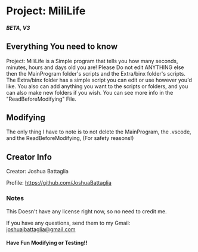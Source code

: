 # Project: MiliLife

##### BETA, V3

## Everything You need to know

Project: MiliLife is a Simple program that tells you how many seconds, minutes, hours and days old you are! Please Do not edit ANYTHING else then the MainProgram folder's scripts and the Extra/binx folder's scripts. The Extra/binx folder has a simple script you can edit or use however you'd like. You also can add anything you want to the scripts or folders, and you can also make new folders if you wish. You can see more info in the "ReadBeforeModifying" File.


## Modifying

The only thing I have to note is to not delete the MainProgram, the .vscode, and the ReadBeforeModifying, (For safety reasons!)

## Creator Info

Creator: Joshua Battaglia

Profile: https://github.com/JoshuaBattaglia

### Notes

This Doesn't have any license right now, so no need to credit me.

If you have any questions, send them to my Gmail: joshuajbattaglia@gmail.com

#### Have Fun Modifying or Testing!!
